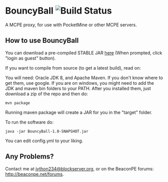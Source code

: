 # BouncyBall ![Build Status](http://teamcity.beaconpe.net/app/rest/builds/buildType:BouncyBall_BouncyBuild/statusIcon)

A MCPE proxy, for use with PocketMine or other MCPE servers.

## How to use BouncyBall

You can download a pre-compiled STABLE JAR [here](http://teamcity.beaconpe.net/repository/download/BouncyBall_BouncyBuild/27:id/BouncyBall-1.0-SNAPSHOT.jar) (When prompted, click "login as guest" button).

If you want to compile from source (to get a latest build), read on:

You will need: Oracle JDK 8, and Apache Maven. If you don't know where to get them, use google. If you are on windows, you might need to add the JDK and maven bin folders to your PATH. After you installed them, just download a zip of the repo and then do:

```
mvn package
```

Running maven package will create a JAR for you in the "target" folder.

To run the software do:

```
java -jar BouncyBall-1.0-SNAPSHOT.jar
```

You can edit config.yml to your liking.

## Any Problems?
Contact me at jython234@blockserver.org, or on the BeaconPE forums: http://beaconpe.net/forums.
